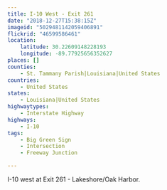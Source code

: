```yaml
---
title: I-10 West - Exit 261
date: "2018-12-27T15:38:15Z"
imageid: "5029481142059406891"
flickrid: "46599586461"
location:
    latitude: 30.22609148228193
    longitude: -89.77925656352627
places: []
counties:
    - St. Tammany Parish|Louisiana|United States
countries:
    - United States
states:
    - Louisiana|United States
highwaytypes:
    - Interstate Highway
highways:
    - I-10
tags:
    - Big Green Sign
    - Intersection
    - Freeway Junction

---
```

I-10 west at Exit 261 - Lakeshore/Oak Harbor.